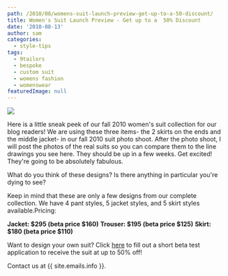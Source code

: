 ```yaml
---
path: /2010/08/womens-suit-launch-preview-get-up-to-a-50-discount/
title: Women's Suit Launch Preview - Get up to a  50% Discount
date: '2010-08-13'
author: sam
categories:
  - style-tips
tags:
  - 9tailors
  - bespoke
  - custom suit
  - womens fashion
  - womenswear
featuredImage: null
---
```

[![](http://1.bp.blogspot.com/_20LDsLnO2rk/TGVX1cuQUbI/AAAAAAAABBE/NiKzjzPwdek/s1000/blog_images_081210.jpg)](http://1.bp.blogspot.com/_20LDsLnO2rk/TGVX1cuQUbI/AAAAAAAABBE/NiKzjzPwdek/s1600/blog_images_081210.jpg)

Here is a little sneak peek of our fall 2010 women's suit collection for our blog readers! We are using these three items- the 2 skirts on the ends and the middle jacket- in our fall 2010 suit photo shoot. After the photo shoot, I will post the photos of the real suits so you can compare them to the line drawings you see here. They should be up in a few weeks. Get excited! They're going to be absolutely fabulous. 

What do you think of these designs? Is there anything in particular you're dying to see?

Keep in mind that these are only a few designs from our complete collection. We have 4 pant styles, 5 jacket styles, and 5 skirt styles available.Pricing:

**Jacket: $295 (beta price $160)**
**Trouser: $195 (beta price $125)** 
**Skirt: $180 (beta price $110)**

Want to design your own suit? Click [here](https://spreadsheets.google.com/viewform?hl=en&formkey=dHV2QVp1M3ozbUx3V3JZYk9lRnRoRUE6MA#gid=0) to fill out a short beta test application to receive the suit at up to 50% off!

Contact us at {{ site.emails.info }}.